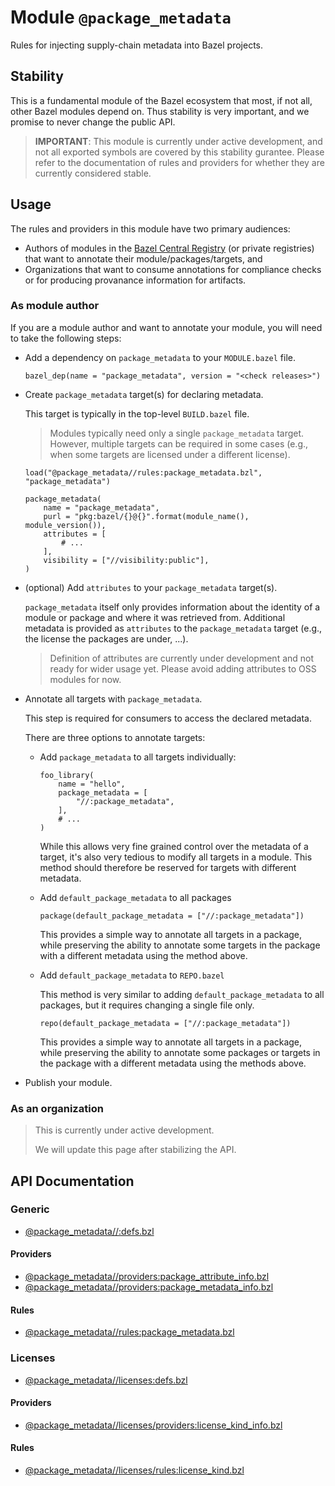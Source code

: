 # Module `@package_metadata`

Rules for injecting supply-chain metadata into Bazel projects.

## Stability

This is a fundamental module of the Bazel ecosystem that most, if not all, other Bazel modules depend on. Thus stability is very important, and we promise to never change the public API.

> **IMPORTANT**: This module is currently under active development, and not all exported symbols are covered by this stability gurantee. Please refer to the documentation of rules and providers for whether they are currently considered stable.


## Usage

The rules and providers in this module have two primary audiences:

  - Authors of modules in the [Bazel Central Registry](https://registry.bazel.build) (or private registries) that want to annotate their module/packages/targets, and
  - Organizations that want to consume annotations for compliance checks or for producing provanance information for artifacts.

### As module author

If you are a module author and want to annotate your module, you will need to take the following steps:

  - Add a dependency on `package_metadata` to your `MODULE.bazel` file.

    ```starlark
    bazel_dep(name = "package_metadata", version = "<check releases>")
    ```

  - Create `package_metadata` target(s) for declaring metadata.

    This target is typically in the top-level `BUILD.bazel` file.

    > Modules typically need only a single `package_metadata` target. However, multiple targets can be required in some cases (e.g., when some targets are licensed under a different license).

    ```starlark
    load("@package_metadata//rules:package_metadata.bzl", "package_metadata")

    package_metadata(
        name = "package_metadata",
        purl = "pkg:bazel/{}@{}".format(module_name(), module_version()),
        attributes = [
            # ...
        ],
        visibility = ["//visibility:public"],
    )
    ```

    <!-- TODO(yannic): use PURL builder instead of a format string. -->

  - (optional) Add `attributes` to your `package_metadata` target(s).

    `package_metadata` itself only provides information about the identity of a module or package and where it was retrieved from. Additional metadata is provided as `attributes` to the `package_metadata` target (e.g., the license the packages are under, ...).

    > Definition of attributes are currently under development and not ready for wider usage yet. Please avoid adding attributes to OSS modules for now.

  - Annotate all targets with `package_metadata`.

    This step is required for consumers to access the declared metadata.

    There are three options to annotate targets:

      - Add `package_metadata` to all targets individually:

        ```starlark
        foo_library(
            name = "hello",
            package_metadata = [
                "//:package_metadata",
            ],
            # ...
        )
        ```

        While this allows very fine grained control over the metadata of a target, it's also very tedious to modify all targets in a module. This method should therefore be reserved for targets with different metadata.

      - Add `default_package_metadata` to all packages

        ```starlark
        package(default_package_metadata = ["//:package_metadata"])
        ```

        This provides a simple way to annotate all targets in a package, while preserving the ability to annotate some targets in the package with a different metadata using the method above.

      - Add `default_package_metadata` to `REPO.bazel`

        This method is very similar to adding `default_package_metadata` to all packages, but it requires changing a single file only.

        ```starlark
        repo(default_package_metadata = ["//:package_metadata"])
        ```

        This provides a simple way to annotate all targets in a package, while preserving the ability to annotate some packages or targets in the package with a different metadata using the methods above.

  - Publish your module.

### As an organization

> This is currently under active development.
>
> We will update this page after stabilizing the API.


## API Documentation

### Generic

  - [@package_metadata//:defs.bzl](./defs.md)

#### Providers

  - [@package_metadata//providers:package_attribute_info.bzl](./providers/package_attribute_info.md)
  - [@package_metadata//providers:package_metadata_info.bzl](./providers/package_metadata_info.md)

#### Rules

  - [@package_metadata//rules:package_metadata.bzl](./rules/package_metadata.md)


### Licenses

  - [@package_metadata//licenses:defs.bzl](./licenses/defs.md)

#### Providers

  - [@package_metadata//licenses/providers:license_kind_info.bzl](./licenses/providers/license_kind_info.md)

#### Rules

  - [@package_metadata//licenses/rules:license_kind.bzl](./licenses/rules/license_kind.md)
